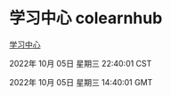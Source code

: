 # 学习中心 colearnhub
[学习中心](http://27.19.32.34:56308/colearnhub/)

2022年 10月 05日 星期三 22:40:01 CST

2022年 10月 05日 星期三 14:40:01 GMT
